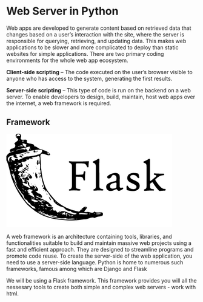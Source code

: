 # Web Server in Python

Web apps are developed to generate content based on retrieved data that changes based on a user’s interaction with the site, where the server is responsible for querying, retrieving, and updating data. This makes web applications to be slower and more complicated to deploy than static websites for simple applications. There are two primary coding environments for the whole web app ecosystem.


**Client-side scripting** – The code executed on the user’s browser visible to anyone who has access to the system, generating the first results.

**Server-side scripting** – This type of code is run on the backend on a web server. To enable developers to design, build, maintain, host web apps over the internet, a web framework is required.

## Framework
![Flask](./img/flask.png)

A web framework is an architecture containing tools, libraries, and functionalities suitable to build and maintain massive web projects using a fast and efficient approach. They are designed to streamline programs and promote code reuse. To create the server-side of the web application, you need to use a server-side language. Python is home to numerous such frameworks, famous among which are Django and Flask

We will be using a Flask framework. This framework provides you will all the nessesary tools to create both simple and complex web servers - work with html.
